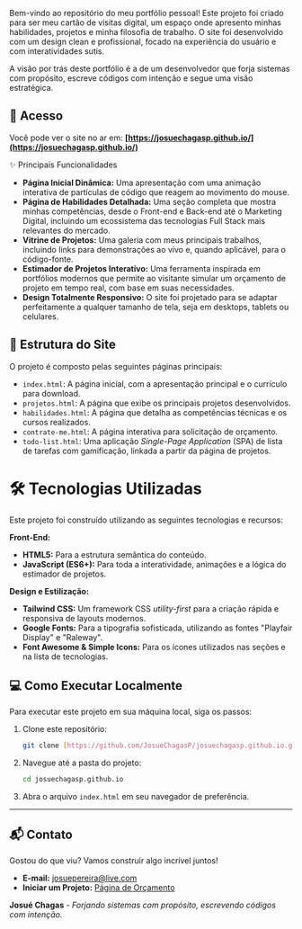Bem-vindo ao repositório do meu portfólio pessoal! Este projeto foi criado para ser meu cartão de visitas digital, um espaço onde apresento minhas habilidades, projetos e minha filosofia de trabalho.
 O site foi desenvolvido com um design clean e profissional, focado na experiência do usuário e com interatividades sutis.

A visão por trás deste portfólio é a de um desenvolvedor que forja sistemas com propósito, escreve códigos com intenção e segue uma visão estratégica.

## 🚀 Acesso

Você pode ver o site no ar em: **[https://josuechagasp.github.io/](https://josuechagasp.github.io/)**

✨ Principais Funcionalidades

* **Página Inicial Dinâmica:** Uma apresentação com uma animação interativa de partículas de código que reagem ao movimento do mouse.
* **Página de Habilidades Detalhada:** Uma seção completa que mostra minhas competências, desde o Front-end e Back-end até o Marketing Digital, incluindo um ecossistema das tecnologias Full Stack mais relevantes do mercado.
* **Vitrine de Projetos:** Uma galeria com meus principais trabalhos, incluindo links para demonstrações ao vivo e, quando aplicável, para o código-fonte.
* **Estimador de Projetos Interativo:** Uma ferramenta inspirada em portfólios modernos que permite ao visitante simular um orçamento de projeto em tempo real, com base em suas necessidades.
* **Design Totalmente Responsivo:** O site foi projetado para se adaptar perfeitamente a qualquer tamanho de tela, seja em desktops, tablets ou celulares.

## 📂 Estrutura do Site

O projeto é composto pelas seguintes páginas principais:

* `index.html`: A página inicial, com a apresentação principal e o currículo para download.
* `projetos.html`: A página que exibe os principais projetos desenvolvidos.
* `habilidades.html`: A página que detalha as competências técnicas e os cursos realizados.
* `contrate-me.html`: A página interativa para solicitação de orçamento.
* `todo-list.html`: Uma aplicação *Single-Page Application* (SPA) de lista de tarefas com gamificação, linkada a partir da página de projetos.


# 🛠️ Tecnologias Utilizadas

Este projeto foi construído utilizando as seguintes tecnologias e recursos:

**Front-End:**
* **HTML5:** Para a estrutura semântica do conteúdo.
* **JavaScript (ES6+):** Para toda a interatividade, animações e a lógica do estimador de projetos.

**Design e Estilização:**
* **Tailwind CSS:** Um framework CSS *utility-first* para a criação rápida e responsiva de layouts modernos.
* **Google Fonts:** Para a tipografia sofisticada, utilizando as fontes "Playfair Display" e "Raleway".
* **Font Awesome & Simple Icons:** Para os ícones utilizados nas seções e na lista de tecnologias.

## 💻 Como Executar Localmente

Para executar este projeto em sua máquina local, siga os passos:

1.  Clone este repositório:
    ```bash
    git clone [https://github.com/JosueChagasP/josuechagasp.github.io.git](https://github.com/JosueChagasP/josuechagasp.github.io.git)
    ```
2.  Navegue até a pasta do projeto:
    ```bash
    cd josuechagasp.github.io
    ```
3.  Abra o arquivo `index.html` em seu navegador de preferência.

---

## 📬 Contato

Gostou do que viu? Vamos construir algo incrível juntos!

* **E-mail:** [josuepereira@live.com](mailto:josuepereira@live.com)
* **Iniciar um Projeto:** [Página de Orçamento](https://josuechagasp.github.io/contrate-me.html)

**Josué Chagas** - *Forjando sistemas com propósito, escrevendo códigos com intenção.*
